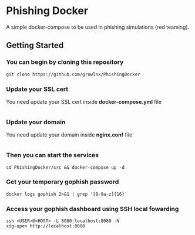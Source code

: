 # Phishing Docker

A simple docker-compose to be used in phishing simulations (red teaming).

## Getting Started

### You can begin by cloning this repository

```{sh}
git clone https://github.com/growlnx/PhishingDocker
```

### Update your SSL cert

You need update your SSL cert inside **docker-compose.yml** file

```{sh}

```

### Update your domain

You need update your domain inside **nginx.conf** file

```{sh}

```

### Then you can start the services

```{sh}
cd PhishingDocker/src && docker-compose up -d
```

### Get your temporary gophish password

```{sh}
docker logs gophish 2>&1 | grep '[0-9a-z]{16}'
```
### Access your gophish dashboard using SSH local fowarding

```{sh}
ssh <USER>@<HOST> -L 8080:localhost:8080 -N
xdg-open http://localhost:8080
```
